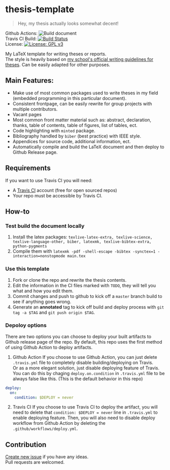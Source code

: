 # thesis-template
> Hey, my thesis actually looks somewhat decent!

Github Actions: ![Build document](https://github.com/Rudo2204/thesis-template/workflows/Build%20document/badge.svg?branch=master)\
Travis CI Build: [![Build Status](https://travis-ci.com/Rudo2204/thesis-template.svg?branch=master)](https://travis-ci.com/Rudo2204/thesis-template)\
License: [![License: GPL v3](https://img.shields.io/badge/License-GPLv3-blue.svg)](https://www.gnu.org/licenses/gpl-3.0)

My LaTeX template for writing theses or reports.\
The style is heavily based on [my school's official writing guidelines for theses](http://doe.dee.hcmut.edu.vn/vi/bieu-mau/). Can be easily adapted for other purposes.

## Main Features:
- Make use of most common packages used to write theses in my field (embedded programming in this particular document).
- Consistent frontpage, can be easily rewrite for group projects with multiple contributors.
- Vacant pages
- Most common front matter material such as: abstract, declaration, thanks, table of contents, table of figures, list of tables, ect.
- Code highlighting with `minted` package.
- Bibliography handled by `biber` (best practice) with IEEE style.
- Appendices for source code, additional information, ect.
- Automatically compile and build the LaTeX document and then deploy to Github Release page.

## Requirements
If you want to use Travis CI you will need:
- A [Travis CI](https://travis-ci.com/) account (free for open sourced repos)
- Your repo must be accessible by Travis CI.

## How-to
### Test build the document locally
1. Install the latex packages: `texlive-latex-extra, texlive-science, texlive-language-other, biber, latexmk, texlive-bibtex-extra, python-pygments`
2. Compile them with `latexmk -pdf -shell-escape -bibtex -synctex=1 -interaction=nonstopmode main.tex`
### Use this template
1. Fork or clone the repo and rewrite the thesis contents.
2. Edit the information in the CI files marked with `TODO`, they will tell you what and how you edit them.
3. Commit changes and push to github to kick off a `master` branch build to see if anything goes wrong.
4. Generate an **annotated** tag to kick off build and deploy process with `git tag -a $TAG` and `git push origin $TAG`.

### Depoloy options
There are two options you can choose to deploy your built artifacts to Github release page of the repo.
By default, this repo uses the first method of using Github Action to deploy artifacts.

1. Github Action
If you choose to use Github Action, you can just delete `.travis.yml` file to completely disable building/deploying on Travis.\
Or as a more elegant solution, just disable deploying feature of Travis. You can do this by chaging `deploy.on.condition` in `.travis.yml` file to be always false like this. (This is the default behavior in this repo)
```.travis.yml
deploy:
  on:
    condition: $DEPLOY = never
```

2. Travis CI
If you choose to use Travis CI to deploy the artifact, you will need to delete that `condition: $DEPLOY = never` line in `.travis.yml` to enable deploying feature.
Then, you will also need to disable deploy workflow from Github Action by deleting the `.github/workflows/deploy.yml`.

## Contribution
[Create new issue](https://github.com/Rudo2204/thesis-template/issues) if you have any ideas.\
Pull requests are welcomed.
